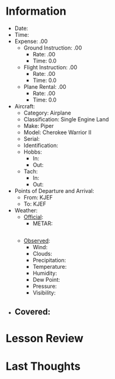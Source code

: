 # Information
- Date: 
- Time: 
- Expense: .00
	- Ground Instruction: .00
		- Rate: .00
		- Time: 0.0
	- Flight Instruction: .00
		- Rate: .00
		- Time: 0.0
	- Plane Rental: .00
		- Rate: .00
		- Time: 0.0
- Aircraft:
	- Category: Airplane
	- Classification: Single Engine Land
	- Make: Piper
	- Model: Cherokee Warrior II
	- Serial: 
	- Identification: 
	- Hobbs: 
		- In: 
		- Out: 
	- Tach: 
		- In: 
		- Out: 
- Points of Departure and Arrival:
	- From: KJEF
	- To: KJEF
- Weather:
	- [Official](http://aviationwxchartsarchive.com/product/metar):
		- METAR: 
			```
			```
	- [Observed](https://www.wunderground.com/history/daily/us/mo/columbia/KJEF/):
		- Wind: 
		- Clouds: 
		- Precipitation: 
		- Temperature: 
		- Humidity: 
		- Dew Point: 
		- Pressure: 
		- Visibility: 
- Covered:
	- 
# Lesson Review

# Last Thoughts